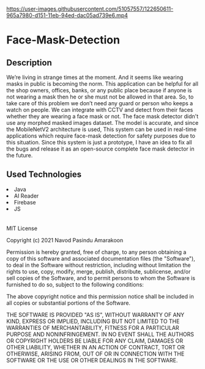 

https://user-images.githubusercontent.com/51057557/122650611-965a7980-d151-11eb-94ed-dac05ad739e6.mp4

# Face-Mask-Detection



  
## Description
We’re living in strange times at the moment. And it seems like wearing masks in public is becoming the norm. This application can be helpful for all the shop owners, offices, banks, or any public place because if anyone is not wearing a mask then he or she must not be allowed in that area. So, to take care of this problem we don’t need any guard or person who keeps a watch on people. We can integrate with CCTV and detect from their faces whether they are wearing a face mask or not.
The face mask detector didn't use any morphed masked images dataset. The model is accurate, and since the MobileNetV2 architecture is used, This system can be used in real-time applications which require face-mask detection for safety purposes due to this situation.
Since this system is just a prototype, I have an idea to fix all the bugs and release it as an open-source complete face mask detector in the future.
  

## Used Technologies

<li>Java</li>
<li>AI Reader</li>
<li>Firebase</li>
<li>JS</li>
  
<br> 
</br>
MIT License

Copyright (c) 2021 Navod Pasindu Amarakoon

Permission is hereby granted, free of charge, to any person obtaining a copy
of this software and associated documentation files (the "Software"), to deal
in the Software without restriction, including without limitation the rights
to use, copy, modify, merge, publish, distribute, sublicense, and/or sell
copies of the Software, and to permit persons to whom the Software is
furnished to do so, subject to the following conditions:

The above copyright notice and this permission notice shall be included in all
copies or substantial portions of the Software.

THE SOFTWARE IS PROVIDED "AS IS", WITHOUT WARRANTY OF ANY KIND, EXPRESS OR
IMPLIED, INCLUDING BUT NOT LIMITED TO THE WARRANTIES OF MERCHANTABILITY,
FITNESS FOR A PARTICULAR PURPOSE AND NONINFRINGEMENT. IN NO EVENT SHALL THE
AUTHORS OR COPYRIGHT HOLDERS BE LIABLE FOR ANY CLAIM, DAMAGES OR OTHER
LIABILITY, WHETHER IN AN ACTION OF CONTRACT, TORT OR OTHERWISE, ARISING FROM,
OUT OF OR IN CONNECTION WITH THE SOFTWARE OR THE USE OR OTHER DEALINGS IN THE
SOFTWARE.


